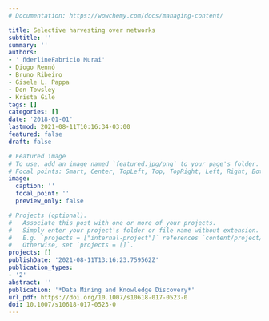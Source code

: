 ```yaml
---
# Documentation: https://wowchemy.com/docs/managing-content/

title: Selective harvesting over networks
subtitle: ''
summary: ''
authors:
- ' n̆derlineFabricio Murai'
- Diogo Rennó
- Bruno Ribeiro
- Gisele L. Pappa
- Don Towsley
- Krista Gile
tags: []
categories: []
date: '2018-01-01'
lastmod: 2021-08-11T10:16:34-03:00
featured: false
draft: false

# Featured image
# To use, add an image named `featured.jpg/png` to your page's folder.
# Focal points: Smart, Center, TopLeft, Top, TopRight, Left, Right, BottomLeft, Bottom, BottomRight.
image:
  caption: ''
  focal_point: ''
  preview_only: false

# Projects (optional).
#   Associate this post with one or more of your projects.
#   Simply enter your project's folder or file name without extension.
#   E.g. `projects = ["internal-project"]` references `content/project/deep-learning/index.md`.
#   Otherwise, set `projects = []`.
projects: []
publishDate: '2021-08-11T13:16:23.759562Z'
publication_types:
- '2'
abstract: ''
publication: '*Data Mining and Knowledge Discovery*'
url_pdf: https://doi.org/10.1007/s10618-017-0523-0
doi: 10.1007/s10618-017-0523-0
---
```

